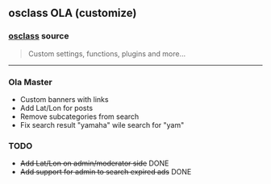 ## osclass OLA (customize)
### [osclass](https://osclass.org) source
> Custom settings, functions, plugins and more...

---

### Ola Master

- Custom banners with links  
- Add Lat/Lon for posts  
- Remove subcategories from search  
- Fix search result "yamaha" wile search for "yam"

### TODO
- ~~Add Lat/Lon on admin/moderator side~~ DONE 
- ~~Add support for admin to search expired ads~~ DONE
